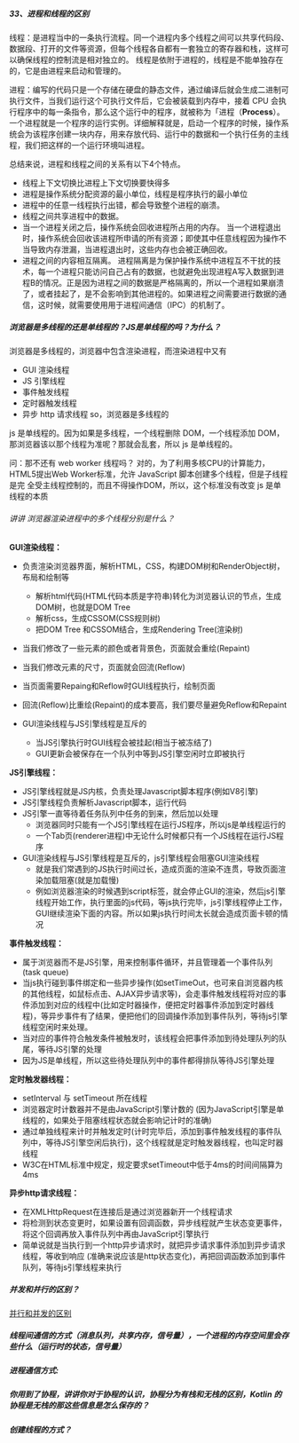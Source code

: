 ##### 33、进程和线程的区别
线程：是进程当中的⼀条执⾏流程。同⼀个进程内多个线程之间可以共享代码段、数据段、打开的⽂件等资源，但每个线程各⾃都有⼀套独⽴的寄存器和栈，这样可以确保线程的控制流是相对独⽴的。
线程是依附于进程的，线程是不能单独存在的，它是由进程来启动和管理的。

进程：编写的代码只是⼀个存储在硬盘的静态⽂件，通过编译后就会⽣成⼆进制可执⾏⽂件，当我们运⾏这个可执⾏⽂件后，它会被装载到内存中，接着 CPU 会执⾏程序中的每⼀条指令，那么这个运⾏中的程序，就被称为「进程（**Process**）。
⼀个进程就是⼀个程序的运⾏实例。详细解释就是，启动⼀个程序的时候，操作系统会为该程序创建⼀块内存，⽤来存放代码、运⾏中的数据和⼀个执⾏任务的主线程，我们把这样的⼀个运⾏环境叫进程。


总结来说，进程和线程之间的关系有以下4个特点。
- 线程上下文切换比进程上下文切换要快得多
- 进程是操作系统分配资源的最小单位，线程是程序执行的最小单位
- 进程中的任意⼀线程执⾏出错，都会导致整个进程的崩溃。
- 线程之间共享进程中的数据。
- 当⼀个进程关闭之后，操作系统会回收进程所占⽤的内存。
  当⼀个进程退出时，操作系统会回收该进程所申请的所有资源；即使其中任意线程因为操作不当导致内存泄漏，当进程退出时，这些内存也会被正确回收。
- 进程之间的内容相互隔离。
  进程隔离是为保护操作系统中进程互不⼲扰的技术，每⼀个进程只能访问⾃⼰占有的数据，也就避免出现进程A写⼊数据到进程B的情况。正是因为进程之间的数据是严格隔离的，所以⼀个进程如果崩溃了，或者挂起了，是不会影响到其他进程的。如果进程之间需要进⾏数据的通信，这时候，就需要使⽤⽤于进程间通信（IPC）的机制了。


##### 浏览器是多线程的还是单线程的？JS是单线程的吗？为什么？
浏览器是多线程的，浏览器中包含渲染进程，而渲染进程中又有
- GUI 渲染线程
- JS 引擎线程
- 事件触发线程
- 定时器触发线程
- 异步 http 请求线程
so，浏览器是多线程的

js 是单线程的。因为如果是多线程，一个线程删除 DOM，一个线程添加 DOM，那浏览器该以那个线程为准呢？那就会乱套，所以 js 是单线程的。

问：那不还有 web worker 线程吗？
对的，为了利用多核CPU的计算能力，HTML5提出Web Worker标准，允许 JavaScript 脚本创建多个线程，但是子线程是完 全受主线程控制的，而且不得操作DOM，所以，这个标准没有改变 js 是单线程的本质


###### 讲讲 浏览器渲染进程中的多个线程分别是什么？
**GUI渲染线程：**
- 负责渲染浏览器界面，解析HTML，CSS，构建DOM树和RenderObject树，布局和绘制等
  - 解析html代码(HTML代码本质是字符串)转化为浏览器认识的节点，生成DOM树，也就是DOM Tree
  - 解析css，生成CSSOM(CSS规则树)
  - 把DOM Tree 和CSSOM结合，生成Rendering Tree(渲染树)

- 当我们修改了一些元素的颜色或者背景色，页面就会重绘(Repaint)
- 当我们修改元素的尺寸，页面就会回流(Reflow)
- 当页面需要Repaing和Reflow时GUI线程执行，绘制页面
- 回流(Reflow)比重绘(Repaint)的成本要高，我们要尽量避免Reflow和Repaint

- GUI渲染线程与JS引擎线程是互斥的
  - 当JS引擎执行时GUI线程会被挂起(相当于被冻结了)
  - GUI更新会被保存在一个队列中等到JS引擎空闲时立即被执行

**JS引擎线程：**
- JS引擎线程就是JS内核，负责处理Javascript脚本程序(例如V8引擎)
- JS引擎线程负责解析Javascript脚本，运行代码
- JS引擎一直等待着任务队列中任务的到来，然后加以处理
  - 浏览器同时只能有一个JS引擎线程在运行JS程序，所以js是单线程运行的
  - 一个Tab页(renderer进程)中无论什么时候都只有一个JS线程在运行JS程序
- GUI渲染线程与JS引擎线程是互斥的，js引擎线程会阻塞GUI渲染线程
  - 就是我们常遇到的JS执行时间过长，造成页面的渲染不连贯，导致页面渲染加载阻塞(就是加载慢)
  - 例如浏览器渲染的时候遇到script标签，就会停止GUI的渲染，然后js引擎线程开始工作，执行里面的js代码，等js执行完毕，js引擎线程停止工作，GUI继续渲染下面的内容。所以如果js执行时间太长就会造成页面卡顿的情况

**事件触发线程：**
- 属于浏览器而不是JS引擎，用来控制事件循环，并且管理着一个事件队列(task queue)
- 当js执行碰到事件绑定和一些异步操作(如setTimeOut，也可来自浏览器内核的其他线程，如鼠标点击、AJAX异步请求等)，会走事件触发线程将对应的事件添加到对应的线程中(比如定时器操作，便把定时器事件添加到定时器线程)，等异步事件有了结果，便把他们的回调操作添加到事件队列，等待js引擎线程空闲时来处理。
- 当对应的事件符合触发条件被触发时，该线程会把事件添加到待处理队列的队尾，等待JS引擎的处理
- 因为JS是单线程，所以这些待处理队列中的事件都得排队等待JS引擎处理

**定时触发器线程：**
- setInterval 与 setTimeout 所在线程
- 浏览器定时计数器并不是由JavaScript引擎计数的 (因为JavaScript引擎是单线程的，如果处于阻塞线程状态就会影响记计时的准确)
- 通过单独线程来计时并触发定时(计时完毕后，添加到事件触发线程的事件队列中，等待JS引擎空闲后执行)，这个线程就是定时触发器线程，也叫定时器线程
- W3C在HTML标准中规定，规定要求setTimeout中低于4ms的时间间隔算为4ms

**异步http请求线程：**
- 在XMLHttpRequest在连接后是通过浏览器新开一个线程请求
- 将检测到状态变更时，如果设置有回调函数，异步线程就产生状态变更事件，将这个回调再放入事件队列中再由JavaScript引擎执行
- 简单说就是当执行到一个http异步请求时，就把异步请求事件添加到异步请求线程，等收到响应 (准确来说应该是http状态变化)，再把回调函数添加到事件队列，等待js引擎线程来执行




##### 并发和并行的区别？
[并行和并发的区别](https://blog.csdn.net/weixin_47513022/article/details/115656874)

##### 线程间通信的方式（消息队列，共享内存，信号量），一个进程的内存空间里会存些什么（运行时的状态，信号量）

##### 进程通信方式:


##### 你用到了协程，讲讲你对于协程的认识，协程分为有栈和无栈的区别，Kotlin 的协程是无栈的那这些信息是怎么保存的？


##### 创建线程的方式？